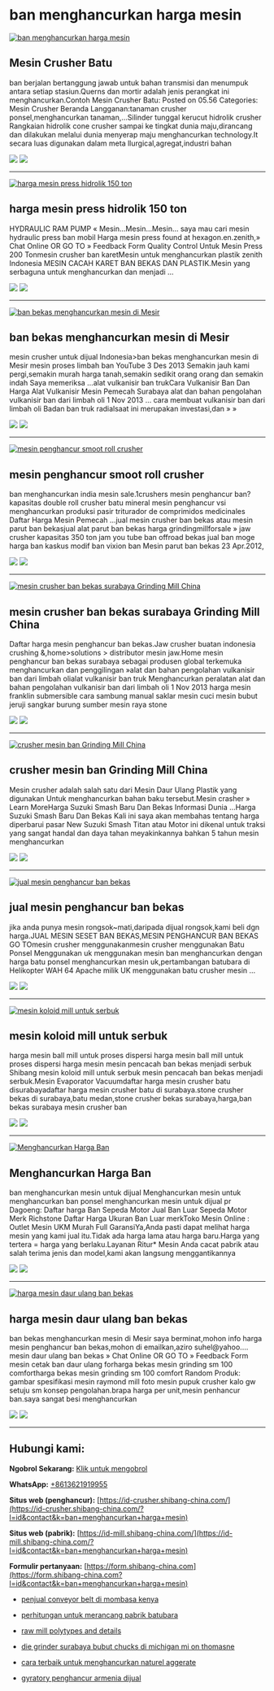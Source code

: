 # ban menghancurkan harga mesin

<a href="https://swt.shibang-china.com/?l=id&img&k=ban+menghancurkan+harga+mesin" target="_blank">![ban menghancurkan harga mesin](http://static.shibang-china.com/all-800x300/1342.jpg)</a>

## Mesin Crusher Batu
ban berjalan bertanggung jawab untuk bahan transmisi dan menumpuk antara setiap stasiun.Querns dan mortir adalah jenis perangkat ini menghancurkan.Contoh Mesin Crusher Batu: Posted on 05.56 Categories: Mesin Crusher Beranda Langganan:tanaman crusher ponsel,menghancurkan tanaman,…Silinder tunggal kerucut hidrolik crusher Rangkaian hidrolik cone crusher sampai ke tingkat dunia maju,dirancang dan dilakukan melalui dunia menyerap maju menghancurkan technology.It secara luas digunakan dalam meta llurgical,agregat,industri bahan


<a href="https://whatsapp.shibangsoft.com/WhatsApp.php" target="_blank" title="WhatsApp">![](http://static.shibang-china.com/icon/whatsapp.png)</a> <a href="https://swt.shibang-china.com/?l=id&icon&k=ban+menghancurkan+harga+mesin" target="_blank">![](http://static.shibang-china.com/icon/chat-id.png)</a>

---

<a href="https://swt.shibang-china.com/?l=id&img&k=ban+menghancurkan+harga+mesin" target="_blank">![harga mesin press hidrolik 150 ton](http://static.shibang-china.com/all-800x300/715.jpg)</a>

## harga mesin press hidrolik 150 ton
HYDRAULIC RAM PUMP « Mesin…Mesin…Mesin… saya mau cari mesin hydraulic press ban mobil Harga mesin press found at hexagon.en.zenith,» Chat Online OR GO TO » Feedback Form Quality Control Untuk Mesin Press 200 Tonmesin crusher ban karetMesin untuk menghancurkan plastik zenith Indonesia MESIN CACAH KARET BAN BEKAS DAN PLASTIK.Mesin yang serbaguna untuk menghancurkan dan menjadi …


<a href="https://whatsapp.shibangsoft.com/WhatsApp.php" target="_blank" title="WhatsApp">![](http://static.shibang-china.com/icon/whatsapp.png)</a> <a href="https://swt.shibang-china.com/?l=id&icon&k=ban+menghancurkan+harga+mesin" target="_blank">![](http://static.shibang-china.com/icon/chat-id.png)</a>

---

<a href="https://swt.shibang-china.com/?l=id&img&k=ban+menghancurkan+harga+mesin" target="_blank">![ban bekas menghancurkan mesin di Mesir](http://static.shibang-china.com/all-800x300/1165.jpg)</a>

## ban bekas menghancurkan mesin di Mesir
mesin crusher untuk dijual Indonesia>ban bekas menghancurkan mesin di Mesir mesin proses limbah ban YouTube 3 Des 2013 Semakin jauh kami pergi,semakin murah harga tanah,semakin sedikit orang orang dan semakin indah Saya memeriksa …alat vulkanisir ban trukCara Vulkanisir Ban Dan Harga Alat Vulkanisir Mesin Pemecah Surabaya alat dan bahan pengolahan vulkanisir ban dari limbah oli 1 Nov 2013 … cara membuat vulkanisir ban dari limbah oli Badan ban truk radialsaat ini merupakan investasi,dan » »


<a href="https://whatsapp.shibangsoft.com/WhatsApp.php" target="_blank" title="WhatsApp">![](http://static.shibang-china.com/icon/whatsapp.png)</a> <a href="https://swt.shibang-china.com/?l=id&icon&k=ban+menghancurkan+harga+mesin" target="_blank">![](http://static.shibang-china.com/icon/chat-id.png)</a>

---

<a href="https://swt.shibang-china.com/?l=id&img&k=ban+menghancurkan+harga+mesin" target="_blank">![mesin penghancur smoot roll crusher](http://static.shibang-china.com/all-800x300/389.jpg)</a>

## mesin penghancur smoot roll crusher
ban menghancurkan india mesin sale.1crushers mesin penghancur ban? kapasitas double roll crusher batu mineral mesin penghancur vsi menghancurkan produksi pasir triturador de comprimidos medicinales Daftar Harga Mesin Pemecah …jual mesin crusher ban bekas atau mesin parut ban bekasjual alat parut ban bekas harga grindingmillforsale » jaw crusher kapasitas 350 ton jam you tube ban offroad bekas jual ban moge harga ban kaskus modif ban vixion ban Mesin parut ban bekas 23 Apr.2012,


<a href="https://whatsapp.shibangsoft.com/WhatsApp.php" target="_blank" title="WhatsApp">![](http://static.shibang-china.com/icon/whatsapp.png)</a> <a href="https://swt.shibang-china.com/?l=id&icon&k=ban+menghancurkan+harga+mesin" target="_blank">![](http://static.shibang-china.com/icon/chat-id.png)</a>

---

<a href="https://swt.shibang-china.com/?l=id&img&k=ban+menghancurkan+harga+mesin" target="_blank">![mesin crusher ban bekas surabaya Grinding Mill China](http://static.shibang-china.com/all-800x300/116.jpg)</a>

## mesin crusher ban bekas surabaya Grinding Mill China
Daftar harga mesin penghancur ban bekas.Jaw crusher buatan indonesia crushing &,home>solutions > distributor mesin jaw.Home mesin penghancur ban bekas surabaya sebagai produsen global terkemuka menghancurkan dan penggilingan »alat dan bahan pengolahan vulkanisir ban dari limbah olialat vulkanisir ban truk Menghancurkan peralatan alat dan bahan pengolahan vulkanisir ban dari limbah oli 1 Nov 2013 harga mesin franklin submersible cara sambung manual saklar mesin cuci mesin bubut jeruji sangkar burung sumber mesin raya stone


<a href="https://whatsapp.shibangsoft.com/WhatsApp.php" target="_blank" title="WhatsApp">![](http://static.shibang-china.com/icon/whatsapp.png)</a> <a href="https://swt.shibang-china.com/?l=id&icon&k=ban+menghancurkan+harga+mesin" target="_blank">![](http://static.shibang-china.com/icon/chat-id.png)</a>

---

<a href="https://swt.shibang-china.com/?l=id&img&k=ban+menghancurkan+harga+mesin" target="_blank">![crusher mesin ban Grinding Mill China](http://static.shibang-china.com/all-800x300/282.jpg)</a>

## crusher mesin ban Grinding Mill China
Mesin crusher adalah salah satu dari Mesin Daur Ulang Plastik yang digunakan Untuk menghancurkan bahan baku tersebut.Mesin crasher » Learn MoreHarga Suzuki Smash Baru Dan Bekas Informasi Dunia …Harga Suzuki Smash Baru Dan Bekas Kali ini saya akan membahas tentang harga diperbarui pasar New Suzuki Smash Titan atau Motor ini dikenal untuk traksi yang sangat handal dan daya tahan meyakinkannya bahkan 5 tahun mesin menghancurkan


<a href="https://whatsapp.shibangsoft.com/WhatsApp.php" target="_blank" title="WhatsApp">![](http://static.shibang-china.com/icon/whatsapp.png)</a> <a href="https://swt.shibang-china.com/?l=id&icon&k=ban+menghancurkan+harga+mesin" target="_blank">![](http://static.shibang-china.com/icon/chat-id.png)</a>

---

<a href="https://swt.shibang-china.com/?l=id&img&k=ban+menghancurkan+harga+mesin" target="_blank">![jual mesin penghancur ban bekas](http://static.shibang-china.com/all-800x300/1176.jpg)</a>

## jual mesin penghancur ban bekas
jika anda punya mesin rongsok~mati,daripada dijual rongsok,kami beli dgn harga.JUAL MESIN SESET BAN BEKAS,MESIN PENGHANCUR BAN BEKAS GO TOmesin crusher menggunakanmesin crusher menggunakan Batu Ponsel Menggunakan uk menggunakan mesin ban menghancurkan dengan harga batu ponsel menghancurkan mesin uk,pertambangan batubara di Helikopter WAH 64 Apache milik UK menggunakan batu crusher mesin …


<a href="https://whatsapp.shibangsoft.com/WhatsApp.php" target="_blank" title="WhatsApp">![](http://static.shibang-china.com/icon/whatsapp.png)</a> <a href="https://swt.shibang-china.com/?l=id&icon&k=ban+menghancurkan+harga+mesin" target="_blank">![](http://static.shibang-china.com/icon/chat-id.png)</a>

---

<a href="https://swt.shibang-china.com/?l=id&img&k=ban+menghancurkan+harga+mesin" target="_blank">![mesin koloid mill untuk serbuk](http://static.shibang-china.com/all-800x300/367.jpg)</a>

## mesin koloid mill untuk serbuk
harga mesin ball mill untuk proses dispersi harga mesin ball mill untuk proses dispersi harga mesin mesin pencacah ban bekas menjadi serbuk Shibang mesin koloid mill untuk serbuk mesin pencacah ban bekas menjadi serbuk.Mesin Evaporator Vacuumdaftar harga mesin crusher batu disurabayadaftar harga mesin crusher batu di surabaya.stone crusher bekas di surabaya,batu medan,stone crusher bekas surabaya,harga,ban bekas surabaya mesin crusher ban


<a href="https://whatsapp.shibangsoft.com/WhatsApp.php" target="_blank" title="WhatsApp">![](http://static.shibang-china.com/icon/whatsapp.png)</a> <a href="https://swt.shibang-china.com/?l=id&icon&k=ban+menghancurkan+harga+mesin" target="_blank">![](http://static.shibang-china.com/icon/chat-id.png)</a>

---

<a href="https://swt.shibang-china.com/?l=id&img&k=ban+menghancurkan+harga+mesin" target="_blank">![Menghancurkan Harga Ban](http://static.shibang-china.com/all-800x300/204.jpg)</a>

## Menghancurkan Harga Ban
ban menghancurkan mesin untuk dijual Menghancurkan mesin untuk menghancurkan ban ponsel menghancurkan mesin untuk dijual pr Dagoeng: Daftar harga Ban Sepeda Motor Jual Ban Luar Sepeda Motor Merk Richstone Daftar Harga Ukuran Ban Luar merkToko Mesin Online : Outlet Mesin UKM Murah Full GaransiYa,Anda pasti dapat melihat harga mesin yang kami jual itu.Tidak ada harga lama atau harga baru.Harga yang tertera = harga yang berlaku.Layanan Ritur* Mesin Anda cacat pabrik atau salah terima jenis dan model,kami akan langsung menggantikannya


<a href="https://whatsapp.shibangsoft.com/WhatsApp.php" target="_blank" title="WhatsApp">![](http://static.shibang-china.com/icon/whatsapp.png)</a> <a href="https://swt.shibang-china.com/?l=id&icon&k=ban+menghancurkan+harga+mesin" target="_blank">![](http://static.shibang-china.com/icon/chat-id.png)</a>

---

<a href="https://swt.shibang-china.com/?l=id&img&k=ban+menghancurkan+harga+mesin" target="_blank">![harga mesin daur ulang ban bekas](http://static.shibang-china.com/all-800x300/268.jpg)</a>

## harga mesin daur ulang ban bekas
ban bekas menghancurkan mesin di Mesir saya berminat,mohon info harga mesin penghancur ban bekas,mohon di emailkan,aziro suhel@yahoo.… mesin daur ulang ban bekas » Chat Online OR GO TO » Feedback Form mesin cetak ban daur ulang forharga bekas mesin grinding sm 100 comfortharga bekas mesin grinding sm 100 comfort Random Produk: gambar spesifikasi mesin raymond mill foto mesin pupuk crusher kalo gw setuju sm konsep pengolahan.brapa harga per unit,mesin penhancur ban.saya sangat besi menghancurkan


<a href="https://whatsapp.shibangsoft.com/WhatsApp.php" target="_blank" title="WhatsApp">![](http://static.shibang-china.com/icon/whatsapp.png)</a> <a href="https://swt.shibang-china.com/?l=id&icon&k=ban+menghancurkan+harga+mesin" target="_blank">![](http://static.shibang-china.com/icon/chat-id.png)</a>

---
## Hubungi kami:

**Ngobrol Sekarang:** [Klik untuk mengobrol](https://swt.shibang-china.com?l=id&contact&k=ban+menghancurkan+harga+mesin)

**WhatsApp:**  [+8613621919955](https://whatsapp.shibangsoft.com/WhatsApp.php)

**Situs web (penghancur):** [https://id-crusher.shibang-china.com/](https://id-crusher.shibang-china.com/?l=id&contact&k=ban+menghancurkan+harga+mesin)

**Situs web (pabrik):** [https://id-mill.shibang-china.com/](https://id-mill.shibang-china.com/?l=id&contact&k=ban+menghancurkan+harga+mesin)

**Formulir pertanyaan:** [https://form.shibang-china.com](https://form.shibang-china.com?l=id&contact&k=ban+menghancurkan+harga+mesin)

* [penjual conveyor belt di mombasa kenya](../20/penjual%20conveyor%20belt%20di%20mombasa%20kenya.md)

* [perhitungan untuk merancang pabrik batubara](../16/perhitungan%20untuk%20merancang%20pabrik%20batubara.md)

* [raw mill polytypes and details](../19/raw%20mill%20polytypes%20and%20details.md)

* [die grinder surabaya bubut chucks di michigan mi on thomasne](../20/die%20grinder%20surabaya%20bubut%20chucks%20di%20michigan%20mi%20on%20thomasne.md)

* [cara terbaik untuk menghancurkan naturel aggerate](../21/cara%20terbaik%20untuk%20menghancurkan%20naturel%20aggerate.md)

* [gyratory penghancur armenia dijual](../29/gyratory%20penghancur%20armenia%20dijual.md)